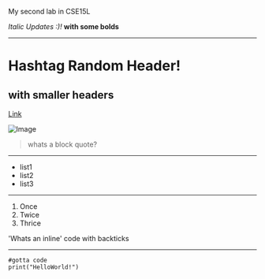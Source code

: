 My second lab in CSE15L

*Italic Updates :)!* **with some bolds**

---

# Hashtag Random Header!
## with smaller headers

[Link](https://www.youtube.com/watch?v=IOIQPBo1YJ4)

![Image](https://inspirationfeed.com/wp-content/uploads/2021/03/CIBER-TROLL.jpg)

> whats a block quote?

--- 

- list1
- list2
- list3

---

1. Once
2. Twice
3. Thrice

'Whats an inline' code with backticks

--- 

```
#gotta code
print("HelloWorld!")
```
